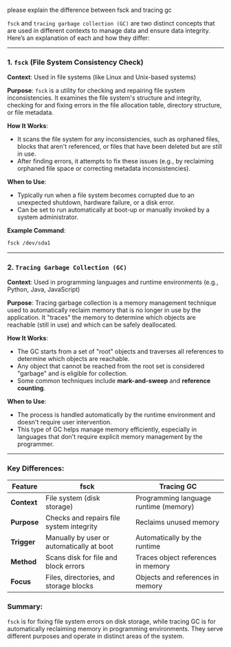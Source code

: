 please explain the difference between fsck and tracing gc


`fsck` and `tracing garbage collection (GC)` are two distinct concepts that are used in different contexts to manage data and ensure data integrity. Here’s an explanation of each and how they differ:

---

### 1. `fsck` (File System Consistency Check)

**Context**: Used in file systems (like Linux and Unix-based systems)

**Purpose**: `fsck` is a utility for checking and repairing file system inconsistencies. It examines the file system's structure and integrity, checking for and fixing errors in the file allocation table, directory structure, or file metadata.

**How It Works**:
- It scans the file system for any inconsistencies, such as orphaned files, blocks that aren't referenced, or files that have been deleted but are still in use.
- After finding errors, it attempts to fix these issues (e.g., by reclaiming orphaned file space or correcting metadata inconsistencies).

**When to Use**:
- Typically run when a file system becomes corrupted due to an unexpected shutdown, hardware failure, or a disk error.
- Can be set to run automatically at boot-up or manually invoked by a system administrator.

**Example Command**:
```bash
fsck /dev/sda1
```

---

### 2. `Tracing Garbage Collection (GC)`

**Context**: Used in programming languages and runtime environments (e.g., Python, Java, JavaScript)

**Purpose**: Tracing garbage collection is a memory management technique used to automatically reclaim memory that is no longer in use by the application. It "traces" the memory to determine which objects are reachable (still in use) and which can be safely deallocated.

**How It Works**:
- The GC starts from a set of "root" objects and traverses all references to determine which objects are reachable.
- Any object that cannot be reached from the root set is considered "garbage" and is eligible for collection.
- Some common techniques include **mark-and-sweep** and **reference counting**.

**When to Use**:
- The process is handled automatically by the runtime environment and doesn't require user intervention.
- This type of GC helps manage memory efficiently, especially in languages that don't require explicit memory management by the programmer.

---

### Key Differences:

| Feature                  | fsck                                      | Tracing GC                              |
|--------------------------|-------------------------------------------|-----------------------------------------|
| **Context**              | File system (disk storage)                | Programming language runtime (memory)   |
| **Purpose**              | Checks and repairs file system integrity  | Reclaims unused memory                  |
| **Trigger**              | Manually by user or automatically at boot | Automatically by the runtime            |
| **Method**               | Scans disk for file and block errors      | Traces object references in memory      |
| **Focus**                | Files, directories, and storage blocks    | Objects and references in memory        |

### Summary:

`fsck` is for fixing file system errors on disk storage, while tracing GC is for automatically reclaiming memory in programming environments. They serve different purposes and operate in distinct areas of the system.
